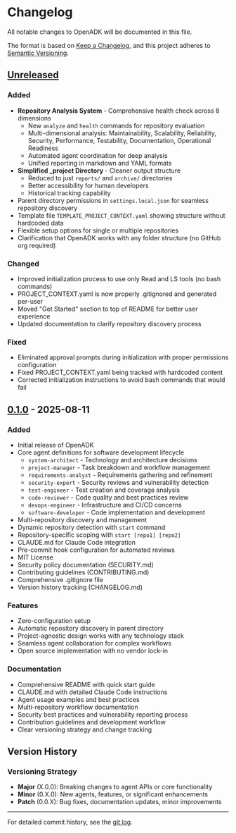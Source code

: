 # Changelog

All notable changes to OpenADK will be documented in this file.

The format is based on [Keep a Changelog](https://keepachangelog.com/en/1.0.0/),
and this project adheres to [Semantic Versioning](https://semver.org/spec/v2.0.0.html).

## [Unreleased]

### Added
- **Repository Analysis System** - Comprehensive health check across 8 dimensions
  - New `analyze` and `health` commands for repository evaluation
  - Multi-dimensional analysis: Maintainability, Scalability, Reliability, Security, Performance, Testability, Documentation, Operational Readiness
  - Automated agent coordination for deep analysis
  - Unified reporting in markdown and YAML formats
- **Simplified _project Directory** - Cleaner output structure
  - Reduced to just `reports/` and `archive/` directories
  - Better accessibility for human developers
  - Historical tracking capability
- Parent directory permissions in `settings.local.json` for seamless repository discovery
- Template file `TEMPLATE_PROJECT_CONTEXT.yaml` showing structure without hardcoded data
- Flexible setup options for single or multiple repositories
- Clarification that OpenADK works with any folder structure (no GitHub org required)

### Changed
- Improved initialization process to use only Read and LS tools (no bash commands)
- PROJECT_CONTEXT.yaml is now properly .gitignored and generated per-user
- Moved "Get Started" section to top of README for better user experience
- Updated documentation to clarify repository discovery process

### Fixed
- Eliminated approval prompts during initialization with proper permissions configuration
- Fixed PROJECT_CONTEXT.yaml being tracked with hardcoded content
- Corrected initialization instructions to avoid bash commands that would fail

## [0.1.0] - 2025-08-11

### Added
- Initial release of OpenADK
- Core agent definitions for software development lifecycle
  - `system-architect` - Technology and architecture decisions
  - `project-manager` - Task breakdown and workflow management
  - `requirements-analyst` - Requirements gathering and refinement
  - `security-expert` - Security reviews and vulnerability detection
  - `test-engineer` - Test creation and coverage analysis
  - `code-reviewer` - Code quality and best practices review
  - `devops-engineer` - Infrastructure and CI/CD concerns
  - `software-developer` - Code implementation and development
- Multi-repository discovery and management
- Dynamic repository detection with `start` command
- Repository-specific scoping with `start [repo1] [repo2]`
- CLAUDE.md for Claude Code integration
- Pre-commit hook configuration for automated reviews
- MIT License
- Security policy documentation (SECURITY.md)
- Contributing guidelines (CONTRIBUTING.md)
- Comprehensive .gitignore file
- Version history tracking (CHANGELOG.md)

### Features
- Zero-configuration setup
- Automatic repository discovery in parent directory
- Project-agnostic design works with any technology stack
- Seamless agent collaboration for complex workflows
- Open source implementation with no vendor lock-in

### Documentation
- Comprehensive README with quick start guide
- CLAUDE.md with detailed Claude Code instructions
- Agent usage examples and best practices
- Multi-repository workflow documentation
- Security best practices and vulnerability reporting process
- Contribution guidelines and development workflow
- Clear versioning strategy and change tracking

## Version History

### Versioning Strategy
- **Major** (X.0.0): Breaking changes to agent APIs or core functionality
- **Minor** (0.X.0): New agents, features, or significant enhancements
- **Patch** (0.0.X): Bug fixes, documentation updates, minor improvements

---

For detailed commit history, see the [git log](https://github.com/openadk/openadk/commits/main).

[Unreleased]: https://github.com/openadk/openadk/compare/v0.1.0...HEAD
[0.1.0]: https://github.com/openadk/openadk/releases/tag/v0.1.0